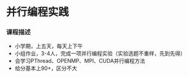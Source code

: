# 并行编程实践

### 课程描述

- 小学期，上五天，每天上下午
- 小组作业，3-4人，完成一项并行编程实验（实验选题不重样，先到先得）
- 会学习PThread、OPENMP、MPI、CUDA并行编程方法
- 给分基本上90+，区分不大
